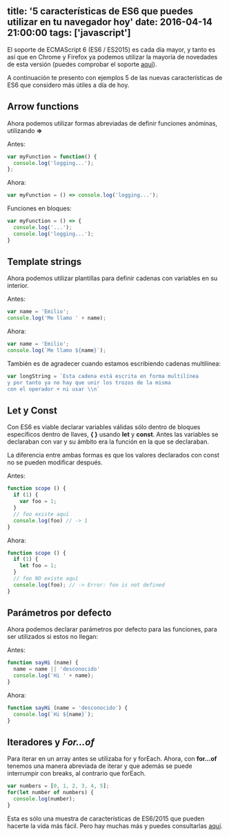 title: '5 características de ES6 que puedes utilizar en tu navegador hoy'
date: 2016-04-14 21:00:00
tags: ['javascript']
---
El soporte de ECMAScript 6 (ES6 / ES2015) es cada día mayor, y tanto es así que en Chrome y Firefox ya podemos utilizar la mayoría de novedades de esta versión (puedes comprobar el soporte [aquí](https://kangax.github.io/compat-table/es6/)).

A continuación te presento con ejemplos 5 de las nuevas características de ES6 que considero más útiles a día de hoy.

## Arrow functions

Ahora podemos utilizar formas abreviadas de definir funciones anóminas, utilizando **=>**

Antes:

```javascript
var myFunction = function() {
  console.log('logging...');
};
```

Ahora:

```javascript
var myFunction = () => console.log('logging...');
```

Funciones en bloques:
```javascript
var myFunction = () => {
  console.log('...');
  console.log('logging...');
}
```

## Template strings

Ahora podemos utilizar plantillas para definir cadenas con variables en su interior.

Antes:

```javascript
var name = 'Emilio';
console.log('Me llamo ' + name);
```

Ahora:
```javascript
var name = 'Emilio';
console.log(`Me llamo ${name}`);
```

También es de agradecer cuando estamos escribiendo cadenas multilínea:
```javascript
var longString = `Esta cadena está escrita en forma multilínea
y por tanto ya no hay que unir los trozos de la misma
con el operador + ni usar \\n`
```

## Let y Const

Con ES6 es viable declarar variables válidas sólo dentro de bloques específicos dentro de llaves, **{ }**  usando **let** y **const**. Antes las variables se declaraban con var y su ámbito era la función en la que se declaraban.

La diferencia entre ambas formas es que los valores declarados con const no se pueden modificar después.

Antes:
```javascript
function scope () {
  if (1) {
    var foo = 1;
  }
  // foo existe aquí
  console.log(foo) // -> 1
}
```

Ahora:
```javascript
function scope () {
  if (1) {
    let foo = 1;
  }
  // foo NO existe aquí
  console.log(foo); // -> Error: foo is not defined
}
```

## Parámetros por defecto

Ahora podemos declarar parámetros por defecto para las funciones, para ser utilizados si estos no llegan:

Antes:

```javascript
function sayHi (name) {
  name = name || 'desconocido'
  console.log('Hi ' + name);
}
```

Ahora:
```javascript
function sayHi (name = 'desconocido') {
  console.log(`Hi ${name}`);
}
```

## Iteradores y *For…of*

Para iterar en un array antes se utilizaba for y forEach. Ahora, con **for…of** tenemos una manera abreviada de iterar y que además se puede interrumpir con breaks, al contrario que forEach.

```javascript
var numbers = [0, 1, 2, 3, 4, 5];
for(let number of numbers) {
  console.log(number);
}
```

Esta es sólo una muestra de características de ES6/2015 que pueden hacerte la vida más fácil. Pero hay muchas más y puedes consultarlas [aquí](http://es6-features.org/).
